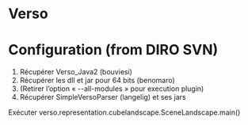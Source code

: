 # Verso

# Configuration (from DIRO SVN)
1.	Récupérer Verso_Java2 (bouviesi)
2.	Récupérer les dll et jar pour 64 bits (benomaro)
3.	(Retirer l’option « --all-modules » pour execution plugin)
4.	Récupérer SimpleVersoParser (langelig) et ses jars

Exécuter verso.representation.cubelandscape.SceneLandscape.main()
